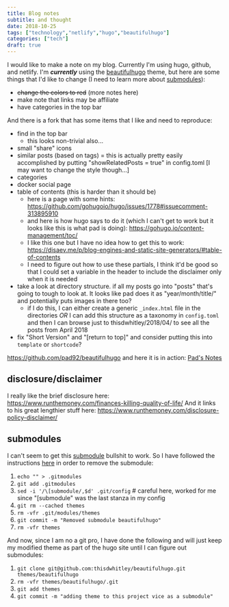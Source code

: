 ```yaml
---
title: Blog notes
subtitle: and thought
date: 2018-10-25
tags: ["technology","netlify","hugo","beautifulhugo"]
categories: ["tech"]
draft: true
---
```


I would like to make a note on my blog.  Currently I'm using hugo, github, and
netlify.  I'm ***currently*** using the
[beautifulhugo](https://github.com/halogenica/beautifulhugo) theme, but here are
some things that I'd like to change (I need to learn more about
[submodules](https://git-scm.com/book/en/v2/Git-Tools-Submodules)):

- <s>change the colors to red</s> (more notes here)
- make note that links may be affiliate
- have categories in the top bar

And there is a fork that has some items that I like and need to reproduce:

- find in the top bar
  - this looks non-trivial also...
- small "share" icons
- similar posts (based on tags) = this is actually pretty easily accomplished by putting "showRelatedPosts = true" in config.toml [I may want to change the style though...]
- categories
- docker social page
- table of contents (this is harder than it should be)
  - here is a page with some hints:  <https://github.com/gohugoio/hugo/issues/1778#issuecomment-313895910>
  - and here is how hugo says to do it (which I can't get to work but it looks like this is what pad is doing):  https://gohugo.io/content-management/toc/
  - I like this one but I have no idea how to get this to work:  <https://disaev.me/p/blog-engines-and-static-site-generators/#table-of-contents>
  - I need to figure out how to use these partials, I think it'd be good so that I could set a variable in the header to include the disclaimer only when it is needed
- take a look at directory structure.  if all my posts go into "posts" that's going to tough to look at.  It looks like pad does it as "year/month/title/" and potentially puts images in there too?
  - if I do this, I can either create a generic `_index.html` file in the directories *OR* I can add this structure as a taxonomy in `config.toml` and then I can browse just to thisdwhitley/2018/04/ to see all the posts from April 2018
- fix "Short Version" and "[return to top]" and consider putting this into `template` or `shortcode`?

<https://github.com/pad92/beautifulhugo> and here it is in action:
[Pad's Notes](https://notes.depad.fr)

## disclosure/disclaimer

I really like the brief disclosure here:
<https://www.runthemoney.com/finances-killing-quality-of-life/>
And it links to his great lengthier stuff here:
<https://www.runthemoney.com/disclosure-policy-disclaimer/>

## submodules

I can't seem to get this [submodule](https://git-scm.com/book/en/v2/Git-Tools-Submodules)
bullshit to work.  So I have followed the instructions
[here](https://gist.github.com/myusuf3/7f645819ded92bda6677) in order to remove the submodule:

1. `echo "" > .gitmodules`
2. `git add .gitmodules`
3. `sed -i '/\[submodule/,$d' .git/config` # careful here, worked for me since
   "[submodule" was the last stanza in my config
4. `git rm --cached themes`
5. `rm -vfr .git/modules/themes`
6. `git commit -m "Removed submodule beautifulhugo"`
7. `rm -vfr themes`

And now, since I am no a git pro, I have done the following and will just keep
my modified theme as part of the hugo site until I can figure out submodules:

1. `git clone git@github.com:thisdwhitley/beautifulhugo.git themes/beautifulhugo`
2. `rm -vfr themes/beautifulhugo/.git`
3. `git add themes`
4. `git commit -m "adding theme to this project vice as a submodule"`
